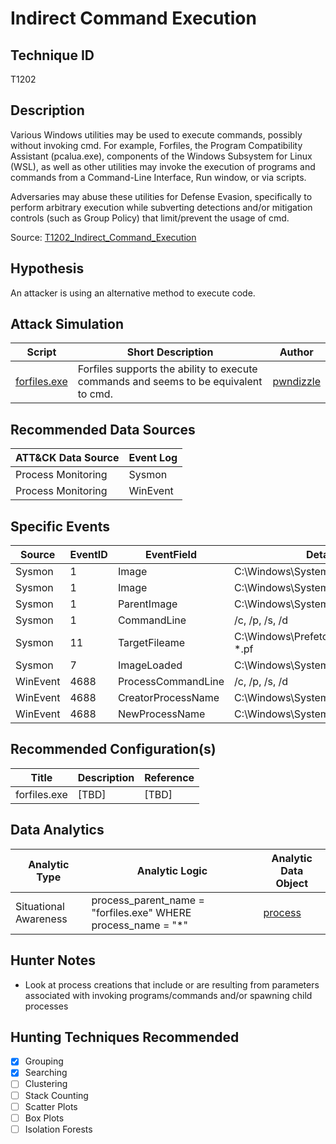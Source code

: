 # Indirect Command Execution
## Technique ID
T1202


## Description
Various Windows utilities may be used to execute commands, possibly without invoking cmd. For example, Forfiles, the Program Compatibility Assistant (pcalua.exe), components of the Windows Subsystem for Linux (WSL), as well as other utilities may invoke the execution of programs and commands from a Command-Line Interface, Run window, or via scripts.

Adversaries may abuse these utilities for Defense Evasion, specifically to perform arbitrary execution while subverting detections and/or mitigation controls (such as Group Policy) that limit/prevent the usage of cmd. 

Source: [T1202_Indirect\_Command\_Execution](https://attack.mitre.org/wiki/Technique/T1202)

## Hypothesis
An attacker is using an alternative method to execute code.


## Attack Simulation

| Script  | Short Description | Author | 
|---------|---------|---------|
| [forfiles.exe](https://github.com/pwndizzle/CodeExecutionOnWindows)| Forfiles supports the ability to execute commands and seems to be equivalent to cmd. | [pwndizzle](https://github.com/pwndizzle/CodeExecutionOnWindows) |



## Recommended Data Sources

| ATT&CK Data Source | Event Log |
|---------|---------|
|Process Monitoring| Sysmon|
|Process Monitoring|WinEvent| 


## Specific Events

| Source | EventID | EventField | Details | Reference | 
|--------|---------|-------|---------|-----------| 
|Sysmon | 1 | Image| C:\Windows\System32\cmd.exe | - |
|Sysmon | 1 | Image| C:\Windows\System32\forfiles.exe | - |
|Sysmon | 1 | ParentImage| C:\Windows\System32\forfiles.exe | - |
|Sysmon | 1 | CommandLine| /c, /p, /s, /d  | - |
|Sysmon | 11 | TargetFileame| C:\Windows\Prefetch\FORFILES.EXE-*.pf | - |
|Sysmon | 7 | ImageLoaded| C:\Windows\System32\forfiles.exe | - |
|WinEvent | 4688 | ProcessCommandLine | /c, /p, /s, /d | - |
|WinEvent | 4688 | CreatorProcessName | C:\Windows\System32\forfiles.exe | - |
|WinEvent | 4688 | NewProcessName | C:\Windows\System32\forfiles.exe | - |


 
## Recommended Configuration(s)
| Title | Description | Reference|
|---------|---------|---------|
| forfiles.exe | [TBD] | \[TBD\]


## Data Analytics 

| Analytic Type  | Analytic Logic | Analytic Data Object |
|--------|---------|---------|
| Situational Awareness |  process\_parent\_name = "forfiles.exe" WHERE process\_name = "*"  | [process](https://github.com/bfuzzy/OSSEM/blob/master/detection_data_model/data_objects/process.md) | 

## Hunter Notes
* Look at process creations that include or are resulting from parameters associated with invoking programs/commands and/or spawning child processes


## Hunting Techniques Recommended

- [x] Grouping
- [x] Searching
- [ ] Clustering
- [ ] Stack Counting
- [ ] Scatter Plots
- [ ] Box Plots
- [ ] Isolation Forests
